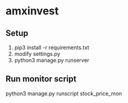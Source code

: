 # amxinvest

## Setup

1. pip3 install -r requirements.txt
2. modify settings.py
4. python3 manage.py runserver 

## Run monitor script

python3 manage.py runscript stock_price_mon

